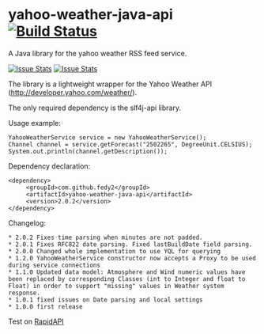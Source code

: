yahoo-weather-java-api [![Build Status](https://travis-ci.org/fedy2/yahoo-weather-java-api.svg)](https://travis-ci.org/fedy2/yahoo-weather-java-api)
======================

A Java library for the yahoo weather RSS feed service.

[![Issue Stats](http://issuestats.com/github/fedy2/yahoo-weather-java-api/badge/pr)](http://issuestats.com/github/fedy2/yahoo-weather-java-api)
[![Issue Stats](http://issuestats.com/github/fedy2/yahoo-weather-java-api/badge/issue)](http://issuestats.com/github/fedy2/yahoo-weather-java-api)

The library is a lightweight wrapper for the Yahoo Weather API (http://developer.yahoo.com/weather/).

The only required dependency is the slf4j-api library.

Usage example:

    YahooWeatherService service = new YahooWeatherService();
    Channel channel = service.getForecast("2502265", DegreeUnit.CELSIUS);
    System.out.println(channel.getDescription());

Dependency declaration:

    <dependency>
         <groupId>com.github.fedy2</groupId>
         <artifactId>yahoo-weather-java-api</artifactId>
         <version>2.0.2</version>
    </dependency>

Changelog:

    * 2.0.2 Fixes time parsing when minutes are not padded.
    * 2.0.1 Fixes RFC822 date parsing. Fixed lastBuildDate field parsing.
    * 2.0.0 Changed whole implementation to use YQL for querying
    * 1.2.0 YahooWeatherService constructor now accepts a Proxy to be used during service connections
    * 1.1.0 Updated data model: Atmosphere and Wind numeric values have been replaced by corresponding Classes (int to Integer and float to Float) in order to support "missing" values in Weather system response.
    * 1.0.1 fixed issues on Date parsing and local settings
    * 1.0.0 first release
    
 Test on [RapidAPI](https://rapidapi.com/package/YahooWeatherAPI/functions?utm_source=YahooWeatherGitHub&utm_medium=button)
